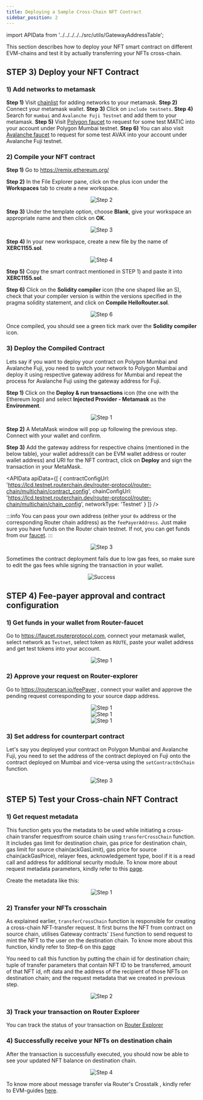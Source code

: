 ```yaml
---
title: Deploying a Sample Cross-Chain NFT Contract
sidebar_position: 2
---
```


import APIData from '../../../../../src/utils/GatewayAddressTable';

This section describes how to deploy your NFT smart contract on different EVM-chains and test it by actually transferring your NFTs cross-chain.

## **STEP 3)** Deploy your NFT Contract

### 1) Add networks to metamask

**Step 1)** Visit [chainlist](https://chainlist.org/) for adding networks to your metamask.
**Step 2)** Connect your metamask wallet.
**Step 3)** Click on `include testnets`.
**Step 4)** Search for `mumbai` and `Avalanche Fuji Testnet` and add them to your metamask.
**Step 5)** Visit [Polygon faucet](https://faucet.polygon.technology/) to request for some test MATIC into your account under Polygon Mumbai testnet.
**Step 6)** You can also visit [Avalanche faucet](https://faucet.avax.network/) to request for some test AVAX into your account under Avalanche Fuji testnet.

### 2) Compile your NFT contract

**Step 1)** Go to https://remix.ethereum.org/

**Step 2)** In the File Explorer pane, click on the plus icon under the **Workspaces** tab to create a new workspace.

<center>
  <img
    src={
      require('./images/deploying-a-sample-application-contract/step-2.png')
        .default
    }
    alt="Step 2"
    style={{ width: 300, marginBottom: 12 }}
  />
</center>

**Step 3)** Under the template option, choose **Blank**, give your workspace an appropriate name and then click on **OK**.

<center>
  <img
    src={
      require('./images/deploying-a-sample-application-contract/step-3.png')
        .default
    }
    alt="Step 3"
    style={{ width: 300, marginBottom: 12 }}
  />
</center>

**Step 4)** In your new workspace, create a new file by the name of **XERC1155.sol**.

<center>
  <img
    src={
      require('./images/deploying-a-sample-application-contract/step-4.png')
        .default
    }
    alt="Step 4"
    style={{ width: 300, marginBottom: 12 }}
  />
</center>

**Step 5)** Copy the smart contract mentioned in STEP 1) and paste it into **XERC1155.sol**.

**Step 6)** Click on the **Solidity compiler** icon (the one shaped like an S), check that your compiler version is within the versions specified in the pragma solidity statement, and click on **Compile HelloRouter.sol**.

<center>
  <img
    src={
      require('./images/deploying-a-sample-application-contract/step-6.png')
        .default
    }
    alt="Step 6"
    style={{ marginBottom: 12 }}
  />
</center>

Once compiled, you should see a green tick mark over the **Solidity compiler** icon.

### 3) Deploy the Compiled Contract

Lets say if you want to deploy your contract on Polygon Mumbai and Avalanche Fuji, you need to switch your network to Polygon Mumbai and deploy it using respective gateway address for Mumbai and repeat the process for Avalanche Fuji using the gateway address for Fuji.

**Step 1)** Click on the **Deploy & run transactions** icon (the one with the Ethereum logo) and select **Injected Provider - Metamask** as the **Environment**.

<center>
  <img
    src={
      require('./images/deploying-a-sample-application-contract/part-2-step-1.png')
        .default
    }
    alt="Step 1"
    style={{ marginBottom: 12 }}
  />
</center>

**Step 2)** A MetaMask window will pop up following the previous step. Connect with your wallet and confirm.

**Step 3)** Add the gateway address for respective chains (mentioned in the below table), your wallet address(it can be EVM wallet address or router wallet address) and URI for the NFT contract, click on **Deploy** and sign the transaction in your MetaMask.

<APIData
  apiData={[
    { contractConfigUrl: 'https://lcd.testnet.routerchain.dev/router-protocol/router-chain/multichain/contract_config', 
    chainConfigUrl: 'https://lcd.testnet.routerchain.dev/router-protocol/router-chain/multichain/chain_config', 
    networkType: 'Testnet' }
  ]}
/>

:::info
You can pass your own address (either your `0x` address or the corresponding Router chain address) as the `feePayerAddress`. Just make sure you have funds on the Router chain testnet. If not, you can get funds from our [faucet](https://faucet.routerprotocol.com/).
:::

<p style={{ marginBottom: '50px' }}></p>

<center>
  <img
    src={
      require('./images/deploying-a-sample-application-contract/part-2-step-3.png')
        .default
    }
    alt="Step 3"
    style={{ width: 300, marginBottom: 12 }}
  />
</center>

Sometimes the contract deployment fails due to low gas fees, so make sure to edit the gas fees while signing the transaction in your wallet.

<center>
  <img
    src={
      require('./images/deploying-a-sample-application-contract/success.png')
        .default
    }
    alt="Success"
    style={{ marginBottom: 12 }}
  />
</center>

## **STEP 4)** Fee-payer approval and contract configuration

### **1)** Get funds in your wallet from Router-faucet

Go to https://faucet.routerprotocol.com, connect your metamask wallet, select network as `Testnet`, select token as `ROUTE`, paste your wallet address and get test tokens into your account.

<center>
  <img
    src={
      require('./images/deploying-a-sample-application-contract/part-4-step-1.png')
        .default
    }
    alt="Step 1"
    style={{ width: 400, marginBottom: 12 }}
  />
</center>

### **2)** Approve your request on Router-explorer

Go to https://routerscan.io/feePayer , connect your wallet and approve the pending request corresponding to your source dapp address.

<center>
  <img
    src={
      require('./images/deploying-a-sample-application-contract/part-4-step-2.png')
        .default
    }
    alt="Step 1"
    style={{ marginBottom: 12 }}
  />
</center>

<center>
  <img
    src={
      require('./images/deploying-a-sample-application-contract/part-4-step-2-a.png')
        .default
    }
    alt="Step 1"
    style={{ marginBottom: 12 }}
  />
</center>

<center>
  <img
    src={
      require('./images/deploying-a-sample-application-contract/part-4-step-2-b.png')
        .default
    }
    alt="Step 1"
    style={{ marginBottom: 12 }}
  />
</center>

### **3)** Set address for counterpart contract

Let's say you deployed your contract on Polygon Mumbai and Avalanche Fuji, you need to set the address of the contract deployed on Fuji onto the contract deployed on Mumbai and vice-versa using the `setContractOnChain` function.

<center>
  <img
    src={
      require('./images/deploying-a-sample-application-contract/part-4-step-3.png')
        .default
    }
    alt="Step 3"
    style={{ width: 400, marginBottom: 12 }}
  />
</center>

## **STEP 5)** Test your Cross-chain NFT Contract

### **1)** Get request metadata

This function gets you the metadata to be used while initiating a cross-chain transfer requestfrom source chain using `transferCrossChain` function. It includes gas limit for destination chain, gas price for destination chain, gas limit for source chain(ackGasLimit), gas price for source chain(ackGasPrice), relayer fees, acknowledgement type, bool if it is a read call and address for additional security module. To know more about request metadata parameters, kindly refer to this [page](../iDapp-functions/iSend.md#5-requestmetadata).

Create the metadata like this:

<center>
  <img
    src={
      require('./images/deploying-a-sample-application-contract/part-5-step-1.png')
        .default
    }
    alt="Step 1"
    style={{ width: 400, marginBottom: 12 }}
  />
</center>

### **2)** Transfer your NFTs crosschain

As explained earlier, `transferCrossChain` function is responsible for creating a cross-chain NFT-transfer request. It first burns the NFT from contract on source chain, utilises Gateway contracts' `ISend` function to send request to mint the NFT to the user on the destination chain. To know more about this function, kindly refer to Step-6 on this [page](../../sample-idapps/on-evm-chains/cross-chain-nft.md#step-by-step-guide)

You need to call this function by putting the chain id for destination chain; tuple of transfer parameters that contain NFT ID to be transferred, amount of that NFT id, nft data and the address of the recipient of those NFTs on destination chain; and the request metadata that we created in previous step.

<center>
  <img
    src={
      require('./images/deploying-a-sample-application-contract/part-5-step-2.png')
        .default
    }
    alt="Step 2"
    style={{ width: 300, marginBottom: 12 }}
  />
</center>

### **3)** Track your transaction on Router Explorer

You can track the status of your transaction on [Router Explorer](https://routerscan.io/)

### **4)** Successfully receive your NFTs on destination chain

After the transaction is successfully executed, you should now be able to see your updated NFT balance on destination chain.

<center>
  <img
    src={
      require('./images/deploying-a-sample-application-contract/part-5-step-4.png')
        .default
    }
    alt="Step 4"
    style={{ width: 300, marginBottom: 12 }}
  />
</center>

To know more about message transfer via Router's Crosstalk , kindly refer to EVM-guides [here](../../evm-guides/iDapp-functions/).
